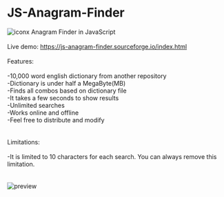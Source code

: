 # JS-Anagram-Finder
![iconx](https://github.com/lexterror/JS-Anagram-Finder/assets/16135535/ddc26b03-b9aa-40df-8a49-32e93d536601)
Anagram Finder in JavaScript
<br><br>
Live demo: https://js-anagram-finder.sourceforge.io/index.html
<br><br>
Features:
<br><br>
-10,000 word english dictionary from another repository<br>
-Dictionary is under half a MegaByte(MB)<br>
-Finds all combos based on dictionary file<br>
-It takes a few seconds to show results<br>
-Unlimited searches<br>
-Works online and offline<br>
-Feel free to distribute and modify<br>
<br><br>
Limitations:
<br><br>
-It is limited to 10 characters for each search. You can always remove this limitation.<br>
<br><br>
![preview](https://github.com/lexterror/JS-Anagram-Finder/assets/16135535/d2426f26-089c-45d3-a80f-5401607e83c4)
<br>

